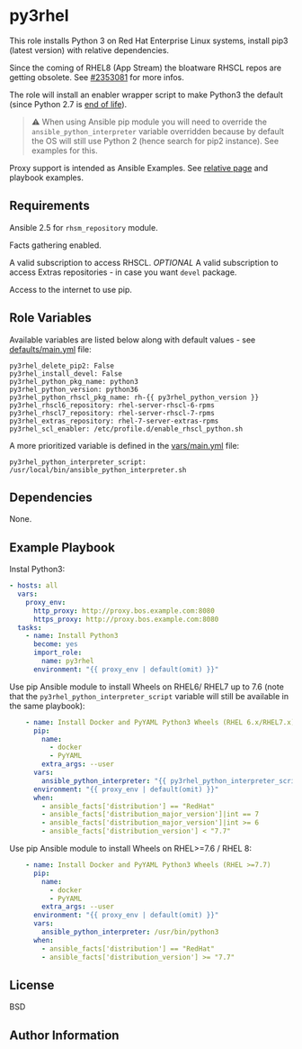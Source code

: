 py3rhel
=========

This role installs Python 3 on Red Hat Enterprise Linux systems, install pip3 (latest version) with relative dependencies.

Since the coming of RHEL8 (App Stream) the bloatware RHSCL repos are getting obsolete. See [#2353081](https://access.redhat.com/solutions/2353081) for more infos.

The role will install an enabler wrapper script to make Python3 the default (since Python 2.7 is [end of life](https://www.python.org/dev/peps/pep-0373/)).

> :warning: When using Ansible pip module you will need to override the `ansible_python_interpreter` variable overridden because by default the OS will still use Python 2 (hence search for pip2 instance). See examples for this.

Proxy support is intended as Ansible Examples. See [relative page](https://docs.ansible.com/ansible/latest/user_guide/playbooks_environment.html) and playbook examples.

Requirements
------------

Ansible 2.5 for `rhsm_repository` module.

Facts gathering enabled.

A valid subscription to access RHSCL. *OPTIONAL* A valid subscription to access Extras repositories - in case you want `devel` package.

Access to the internet to use pip.

Role Variables
--------------

Available variables are listed below along with default values - see [defaults/main.yml](defaults/main.yml) file:

    py3rhel_delete_pip2: False
    py3rhel_install_devel: False
    py3rhel_python_pkg_name: python3
    py3rhel_python_version: python36
    py3rhel_python_rhscl_pkg_name: rh-{{ py3rhel_python_version }}
    py3rhel_rhscl6_repository: rhel-server-rhscl-6-rpms
    py3rhel_rhscl7_repository: rhel-server-rhscl-7-rpms
    py3rhel_extras_repository: rhel-7-server-extras-rpms
    py3rhel_scl_enabler: /etc/profile.d/enable_rhscl_python.sh

A more prioritized variable is defined in the [vars/main.yml](vars/main.yml) file:

    py3rhel_python_interpreter_script: /usr/local/bin/ansible_python_interpreter.sh


Dependencies
------------

None.

Example Playbook
----------------

Instal Python3:

```yaml
- hosts: all
  vars:
    proxy_env:
      http_proxy: http://proxy.bos.example.com:8080
      https_proxy: http://proxy.bos.example.com:8080
  tasks:
    - name: Install Python3
      become: yes
      import_role:
        name: py3rhel
      environment: "{{ proxy_env | default(omit) }}"
```

Use pip Ansible module to install Wheels on RHEL6/ RHEL7 up to 7.6 (note that the `py3rhel_python_interpreter_script` variable will still be available in the same playbook):

```yaml
    - name: Install Docker and PyYAML Python3 Wheels (RHEL 6.x/RHEL7.x)
      pip:
        name:
          - docker
          - PyYAML
        extra_args: --user
      vars:
        ansible_python_interpreter: "{{ py3rhel_python_interpreter_script }}"
      environment: "{{ proxy_env | default(omit) }}"
      when:
        - ansible_facts['distribution'] == "RedHat"
        - ansible_facts['distribution_major_version']|int == 7
        - ansible_facts['distribution_major_version']|int >= 6
        - ansible_facts['distribution_version'] < "7.7"
```

Use pip Ansible module to install Wheels on RHEL>=7.6 / RHEL 8:

```yaml
    - name: Install Docker and PyYAML Python3 Wheels (RHEL >=7.7)
      pip:
        name:
          - docker
          - PyYAML
        extra_args: --user
      environment: "{{ proxy_env | default(omit) }}"
      vars:
        ansible_python_interpreter: /usr/bin/python3
      when:
        - ansible_facts['distribution'] == "RedHat"
        - ansible_facts['distribution_version'] >= "7.7"
```

License
-------

BSD

Author Information
------------------


